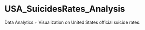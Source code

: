 # USA_SuicidesRates_Analysis
Data Analytics + Visualization on United States official suicide rates.
